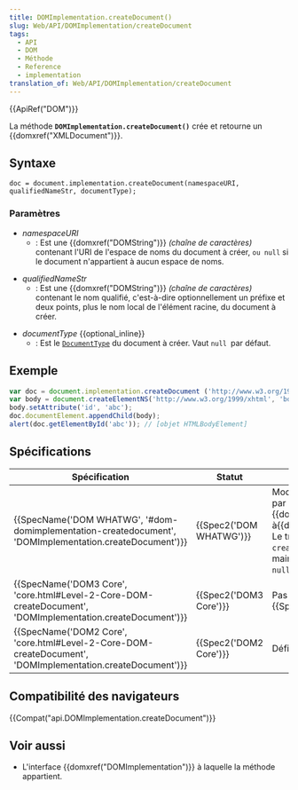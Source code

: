```yaml
---
title: DOMImplementation.createDocument()
slug: Web/API/DOMImplementation/createDocument
tags:
  - API
  - DOM
  - Méthode
  - Reference
  - implementation
translation_of: Web/API/DOMImplementation/createDocument
---
```

{{ApiRef("DOM")}}

La méthode **`DOMImplementation.createDocument()`** crée et retourne un {{domxref("XMLDocument")}}.

## Syntaxe

    doc = document.implementation.createDocument(namespaceURI, qualifiedNameStr, documentType);

### Paramètres

- _namespaceURI_
  - : Est une {{domxref("DOMString")}} _(chaîne de caractères)_ contenant l'URI de l'espace de noms du document à créer, `ou null` si le document n'appartient à aucun espace de noms.

<!---->

- _qualifiedNameStr_
  - : Est une {{domxref("DOMString")}} _(chaîne de caractères)_ contenant le nom qualifié, c'est-à-dire optionnellement un préfixe et deux points, plus le nom local de l'élément racine, du document à créer.

<!---->

- _documentType_ {{optional_inline}}
  - : Est le [`DocumentType`](/fr/docs/Web/API/DocumentType) du document à créer. Vaut `null `par défaut.

<!---->

## Exemple

```js
var doc = document.implementation.createDocument ('http://www.w3.org/1999/xhtml', 'html', null);
var body = document.createElementNS('http://www.w3.org/1999/xhtml', 'body');
body.setAttribute('id', 'abc');
doc.documentElement.appendChild(body);
alert(doc.getElementById('abc')); // [objet HTMLBodyElement]
```

## Spécifications

| Spécification                                                                                                                                | Statut                           | Commentaire                                                                                                                                                                                                                                 |
| -------------------------------------------------------------------------------------------------------------------------------------------- | -------------------------------- | ------------------------------------------------------------------------------------------------------------------------------------------------------------------------------------------------------------------------------------------- |
| {{SpecName('DOM WHATWG', '#dom-domimplementation-createdocument', 'DOMImplementation.createDocument')}}     | {{Spec2('DOM WHATWG')}} | Modification du type retourné par `createDocument()` de {{domxref("Document")}} à{{domxref("XMLDocument")}}. Le troisième argument de `createDocument()`, _doctype_, est maintenant optionnel et vaut `null` par defaut. |
| {{SpecName('DOM3 Core', 'core.html#Level-2-Core-DOM-createDocument', 'DOMImplementation.createDocument')}} | {{Spec2('DOM3 Core')}}     | Pas de changement depuis {{SpecName("DOM2 Core")}}.                                                                                                                                                                                  |
| {{SpecName('DOM2 Core', 'core.html#Level-2-Core-DOM-createDocument', 'DOMImplementation.createDocument')}} | {{Spec2('DOM2 Core')}}     | Définition initiale.                                                                                                                                                                                                                        |

## Compatibilité des navigateurs

{{Compat("api.DOMImplementation.createDocument")}}

## Voir aussi

- L'interface {{domxref("DOMImplementation")}} à laquelle la méthode appartient.
